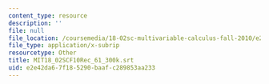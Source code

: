 ```yaml
---
content_type: resource
description: ''
file: null
file_location: /coursemedia/18-02sc-multivariable-calculus-fall-2010/e2e42da67f185290baafc289853aa233_MIT18_02SCF10Rec_61_300k.vtt
file_type: application/x-subrip
resourcetype: Other
title: MIT18_02SCF10Rec_61_300k.srt
uid: e2e42da6-7f18-5290-baaf-c289853aa233
---
```

